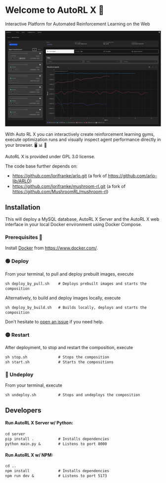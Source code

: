 # Welcome to AutoRL X 👋

Interactive Platform for Automated Reinforcement Learning on the Web

![](autorlx.png)

With Auto RL X you can interactively create reinforcement learning gyms, execute optimization runs and visually inspect agent performance directly in your browser. 🖥 📊 🤖 

AutoRL X is provided under GPL 3.0 license.

The code base further depends on:

- https://github.com/lorifranke/arlo.git (a fork of https://github.com/arlo-lib/ARLO)
- https://github.com/lorifranke/mushroom-rl.git (a fork of https://github.com/MushroomRL/mushroom-rl)

## Installation
This will deploy a MySQL database, AutoRL X Server and the AutoRL X web interface in your local Docker environment using Docker Compose.

### Prerequisites 🐳

Install [Docker](https://www.docker.com/) from https://www.docker.com/. 

### 🟢 Deploy
From your terminal, to pull and deploy prebuilt images, execute
```shell
sh deploy_by_pull.sh    # Deploys prebuilt images and starts the composition
```
Alternatively, to build and deploy images locally, execute
```shell
sh deploy_by_build.sh   # Builds locally, deploys and starts the composition
```
Don't hesitate to [open an issue](https://github.com/lorifranke/autorlx/issues/new) if you need help.

### 🟡 Restart
After deployment, to stop and restart the composition, execute 
```shell
sh stop.sh              # Stops the composition
sh start.sh             # Starts the compositions
```

### 🔴 Undeploy
From your terminal, execute
```shell
sh undeploy.sh          # Stops and undeploys the composition
```


## Developers

#### Run AutoRL X Server w/ Python:

```shell
cd server
pip install .           # Installs dependencies
python main.py &        # Listens to port 8000
```

#### Run AutoRL X w/ NPM:

```shell
cd ..
npm install             # Installs dependencies
npm run dev &           # Listens to port 5173
```


